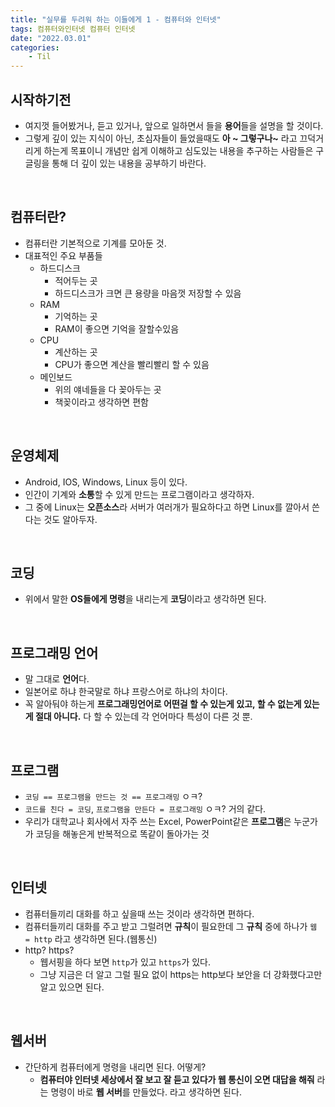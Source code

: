 ```yaml
---
title: "실무를 두려워 하는 이들에게 1 - 컴퓨터와 인터넷"
tags: 컴퓨터와인터넷 컴퓨터 인터넷
date: "2022.03.01"
categories: 
    - Til
---
```


## 시작하기전
- 여지껏 들어봤거나, 듣고 있거나, 앞으로 일하면서 들을 **용어**들을 설명을 할 것이다.
- 그렇게 깊이 있는 지식이 아닌, 초심자들이 들었을때도 **아 ~ 그렇구나~** 라고 끄덕거리게 하는게 목표이니 개념만 쉽게 이해하고 심도있는 내용을 추구하는 사람들은 구글링을 통해 더 깊이 있는 내용을 공부하기 바란다.

<br>

## 컴퓨터란?
- 컴퓨터란 기본적으로 기계를 모아둔 것.
- 대표적인 주요 부품들
	- 하드디스크
		- 적어두는 곳
		- 하드디스크가 크면 큰 용량을 마음껏 저장할 수 있음
	- RAM
		- 기억하는 곳
		- RAM이 좋으면 기억을 잘할수있음
	- CPU
		- 계산하는 곳
		- CPU가 좋으면 계산을 빨리빨리 할 수 있음
	- 메인보드
		- 위의 얘네들을 다 꽂아두는 곳
		- 책꽂이라고 생각하면 편함

<br>

## 운영체제
- Android, IOS, Windows, Linux 등이 있다.
- 인간이 기계와 **소통**할 수 있게 만드는 프로그램이라고 생각하자.
- 그 중에 Linux는 **오픈소스**라 서버가 여러개가 필요하다고 하면 Linux를 깔아서 쓴다는 것도 알아두자.

<br>

## 코딩
- 위에서 말한 **OS들에게 명령**을 내리는게 **코딩**이라고 생각하면 된다.

<br>

## 프로그래밍 언어
- 말 그대로 **언어**다.
- 일본어로 하냐 한국말로 하냐 프랑스어로 하냐의 차이다.
- 꼭 알아둬야 하는게 **프로그래밍언어로 어떤걸 할 수 있는게 있고, 할 수 없는게 있는게 절대 아니다.** 다 할 수 있는데 각 언어마다 특성이 다른 것 뿐.

<br>

## 프로그램
- `코딩 == 프로그램을 만드는 것 == 프로그래밍` ㅇㅋ?
- `코드를 친다 = 코딩`, `프로그램을 만든다 = 프로그래밍` ㅇㅋ? 거의 같다.
- 우리가 대학교나 회사에서 자주 쓰는 Excel, PowerPoint같은 **프로그램**은 누군가가 코딩을 해놓은게 반복적으로 똑같이 돌아가는 것 

<br>

## 인터넷
- 컴퓨터들끼리 대화를 하고 싶을때 쓰는 것이라 생각하면 편하다.
- 컴퓨터들끼리 대화를 주고 받고 그럴려면 **규칙**이 필요한데 그 **규칙** 중에 하나가 `웹 = http` 라고 생각하면 된다.(웹통신)
- http? https?
	- 웹서핑을 하다 보면 `http`가 있고 `https`가 있다.
	- 그냥 지금은 더 알고 그럴 필요 없이 https는 http보다 보안을 더 강화했다고만 알고 있으면 된다.

<br>

## 웹서버
- 간단하게 컴퓨터에게 명령을 내리면 된다. 어떻게?
	- **컴퓨터야 인터넷 세상에서 잘 보고 잘 듣고 있다가 웹 통신이 오면 대답을 해줘** 라는 명령이 바로 **웹 서버**를 만들었다. 라고 생각하면 된다.